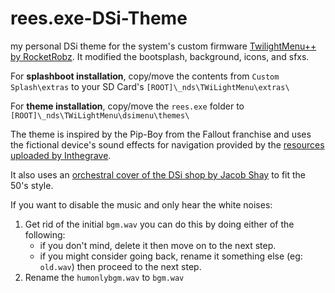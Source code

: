 # rees.exe-DSi-Theme
my personal DSi theme for the system's custom firmware [TwilightMenu++ by RocketRobz](https://wiki.ds-homebrew.com/twilightmenu/). It modified the bootsplash, background, icons, and sfxs.

For **splashboot installation**, copy/move the contents from `Custom Splash\extras` to your SD Card's `[ROOT]\_nds\TWiLightMenu\extras\`

For **theme installation**, copy/move the `rees.exe` folder to `[ROOT]\_nds\TWiLightMenu\dsimenu\themes\`

The theme is inspired by the Pip-Boy from the Fallout franchise and uses the fictional device's sound effects for navigation provided by the [resources uploaded by Inthegrave](https://www.sounds-resource.com/pc_computer/fallout3/sound/7029/).

It also uses an [orchestral cover of the DSi shop by Jacob Shay](https://youtu.be/VZgXNPRJJPY?feature=shared) to fit the 50's style.

If you want to disable the music and only hear the white noises:

1. Get rid of the initial `bgm.wav` you can do this by doing either of the following:
    - if you don't mind, delete it then move on to the next step.
    - if you might consider going back, rename it something else (eg: `old.wav`) then proceed to the    next step.
2. Rename the `humonlybgm.wav` to `bgm.wav`

